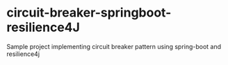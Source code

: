 # circuit-breaker-springboot-resilience4J
Sample project implementing circuit breaker pattern using spring-boot and resilience4j
